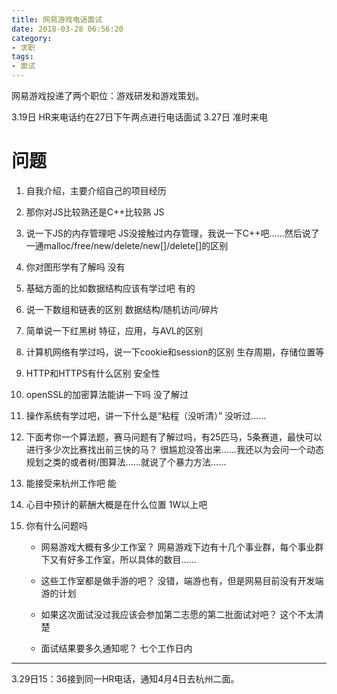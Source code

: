 ```yaml
---
title: 网易游戏电话面试
date: 2018-03-28 06:56:20
category:
- 求职
tags: 
- 面试
---
```

网易游戏投递了两个职位：游戏研发和游戏策划。

3.19日 HR来电话约在27日下午两点进行电话面试
3.27日 准时来电

# 问题

1. 自我介绍，主要介绍自己的项目经历

2. 那你对JS比较熟还是C++比较熟
    JS

3. 说一下JS的内存管理吧
    JS没接触过内存管理，我说一下C++吧……然后说了一通malloc/free/new/delete/new[]/delete[]的区别

4. 你对图形学有了解吗
    没有

5. 基础方面的比如数据结构应该有学过吧
    有的

6. 说一下数组和链表的区别
    数据结构/随机访问/碎片

7. 简单说一下红黑树
    特征，应用，与AVL的区别

8. 计算机网络有学过吗，说一下cookie和session的区别
    生存周期，存储位置等

9. HTTP和HTTPS有什么区别
    安全性

10. openSSL的加密算法能讲一下吗
    没了解过

11. 操作系统有学过吧，讲一下什么是“粘程（没听清）”
    没听过……

12. 下面考你一个算法题，赛马问题有了解过吗，有25匹马，5条赛道，最快可以进行多少次比赛找出前三快的马？
    很尴尬没答出来……我还以为会问一个动态规划之类的或者树/图算法……就说了个暴力方法……

13. 能接受来杭州工作吧
    能

14. 心目中预计的薪酬大概是在什么位置
    1W以上吧

15. 你有什么问题吗

    + 网易游戏大概有多少工作室？
        网易游戏下边有十几个事业群，每个事业群下又有好多工作室，所以具体的数目……

    + 这些工作室都是做手游的吧？
        没错，端游也有，但是网易目前没有开发端游的计划

    + 如果这次面试没过我应该会参加第二志愿的第二批面试对吧？
        这个不太清楚

    + 面试结果要多久通知呢？
        七个工作日内

---
3.29日15：36接到同一HR电话，通知4月4日去杭州二面。

